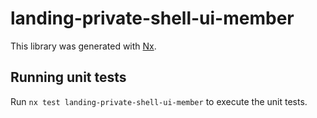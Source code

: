 # landing-private-shell-ui-member

This library was generated with [Nx](https://nx.dev).

## Running unit tests

Run `nx test landing-private-shell-ui-member` to execute the unit tests.
